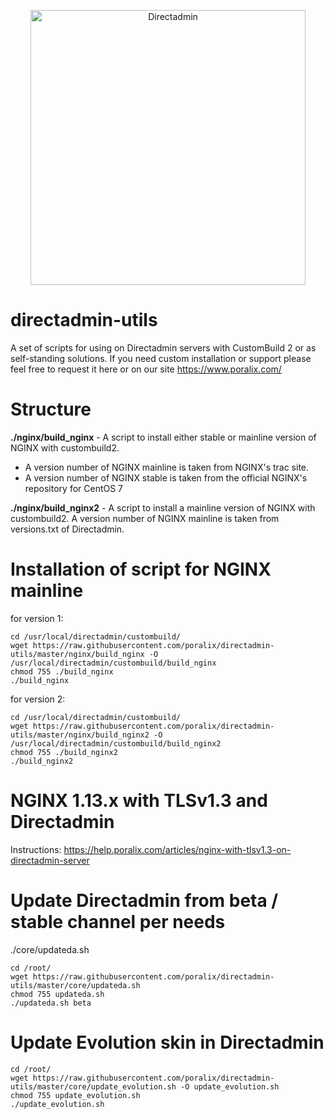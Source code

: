 <p align="center"><a href="https://directadmin.com"><img src="https://directadmin.com/img/logo/logo_directadmin.svg" alt="Directadmin" width="440px"/></a></p>

# directadmin-utils

A set of scripts for using on Directadmin servers with CustomBuild 2 or as self-standing solutions. 
If you need custom installation or support please feel free to request it here or on our site https://www.poralix.com/

# Structure

**./nginx/build_nginx** - A script to install either stable or mainline version of NGINX with custombuild2.

- A version number of NGINX mainline is taken from NGINX's trac site.
- A version number of NGINX stable is taken from the official NGINX's repository for CentOS 7

**./nginx/build_nginx2** - A script to install a mainline version of NGINX with custombuild2. 
A version number of NGINX mainline is taken from versions.txt of Directadmin.

# Installation of script for NGINX mainline

for version 1:

```
cd /usr/local/directadmin/custombuild/
wget https://raw.githubusercontent.com/poralix/directadmin-utils/master/nginx/build_nginx -O /usr/local/directadmin/custombuild/build_nginx
chmod 755 ./build_nginx
./build_nginx
```

for version 2:

```
cd /usr/local/directadmin/custombuild/
wget https://raw.githubusercontent.com/poralix/directadmin-utils/master/nginx/build_nginx2 -O /usr/local/directadmin/custombuild/build_nginx2
chmod 755 ./build_nginx2
./build_nginx2
```

# NGINX 1.13.x with TLSv1.3 and Directadmin

Instructions: https://help.poralix.com/articles/nginx-with-tlsv1.3-on-directadmin-server

# Update Directadmin from beta / stable channel per needs

./core/updateda.sh

```
cd /root/
wget https://raw.githubusercontent.com/poralix/directadmin-utils/master/core/updateda.sh
chmod 755 updateda.sh
./updateda.sh beta
```

# Update Evolution skin in Directadmin

```
cd /root/
wget https://raw.githubusercontent.com/poralix/directadmin-utils/master/core/update_evolution.sh -O update_evolution.sh
chmod 755 update_evolution.sh
./update_evolution.sh
```

